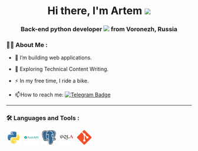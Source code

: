 <h1 align="center">Hi there, I'm Artem</a> 
<img src="https://github.com/blackcater/blackcater/raw/main/images/Hi.gif" height="32"/></h1>
<h3 align="center">Back-end python developer <img src="https://media.giphy.com/media/WUlplcMpOCEmTGBtBW/giphy.gif" width="30"> from Voronezh, Russia</h3>

### :man_technologist: About Me :

- :telescope: I’m building web applications.

- :seedling: Exploring Technical Content Writing.

- :zap: In my free time, I ride a bike.

- :mailbox:How to reach me:  [![Telegram Badge](https://img.shields.io/badge/Telegram-grey?logo=telegram&logoColor=white)](https://t.me/artkusch)
  
---

### :hammer_and_wrench: Languages and Tools :

<div>
  <img src="https://github.com/devicons/devicon/blob/master/icons/python/python-original.svg" title="Python" alt="Python" width="40" height="40"/>&nbsp;
  <img src="https://github.com/devicons/devicon/blob/master/icons/fastapi/fastapi-original-wordmark.svg" title="FastAPI" alt="FastApi" width="40" height="40"/>&nbsp;
  <img src="https://github.com/devicons/devicon/blob/master/icons/postgresql/postgresql-original.svg" title="Postgresql" alt="Postgresql" width="40" height="40"/>&nbsp;
  <img src="https://github.com/devicons/devicon/blob/master/icons/sqlalchemy/sqlalchemy-original.svg" title="SQLAlchemy" alt="SQLAlchemy" width="40" height="40"/>&nbsp;
  <img src="https://github.com/devicons/devicon/blob/master/icons/git/git-original.svg" title="Git" alt="Git" width="40" height="40"/>&nbsp;
</div>
